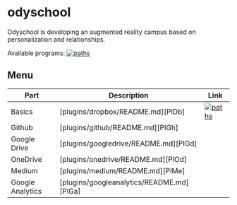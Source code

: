 # odyschool
Odyschool is developing an augmented reality campus based on personalization and relationships.

Available programs:
[![paths](https://img.shields.io/badge/software%20engineering-apply-brightgreen.svg)](https://github.com/corentinvl/odyschool/blob/master/README.md)

## Menu

| Part | Description | Link |
| ------ | ------ | ------ |
| Basics | [plugins/dropbox/README.md][PlDb] | [![paths](https://img.shields.io/badge/software%20engineering-apply-brightgreen.svg)](https://github.com/corentinvl/odyschool/blob/master/README.md) |
| Github | [plugins/github/README.md][PlGh] |
| Google Drive | [plugins/googledrive/README.md][PlGd] |
| OneDrive | [plugins/onedrive/README.md][PlOd] |
| Medium | [plugins/medium/README.md][PlMe] |
| Google Analytics | [plugins/googleanalytics/README.md][PlGa] |



